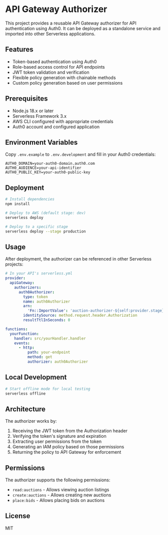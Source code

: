 # API Gateway Authorizer

This project provides a reusable API Gateway authorizer for API authentication using Auth0. It can be deployed as a standalone service and imported into other Serverless applications.

## Features

- Token-based authentication using Auth0
- Role-based access control for API endpoints
- JWT token validation and verification
- Flexible policy generation with chainable methods
- Custom policy generation based on user permissions

## Prerequisites

- Node.js 18.x or later
- Serverless Framework 3.x
- AWS CLI configured with appropriate credentials
- Auth0 account and configured application

## Environment Variables

Copy `.env.example` to `.env.development` and fill in your Auth0 credentials:

```
AUTH0_DOMAIN=your-auth0-domain.auth0.com
AUTH0_AUDIENCE=your-api-identifier
AUTH0_PUBLIC_KEY=your-auth0-public-key
```

## Deployment

```bash
# Install dependencies
npm install

# Deploy to AWS (default stage: dev)
serverless deploy

# Deploy to a specific stage
serverless deploy --stage production
```

## Usage

After deployment, the authorizer can be referenced in other Serverless projects:

```yaml
# In your API's serverless.yml
provider:
  apiGateway:
    authorizers:
      auth0Authorizer:
        type: token
        name: auth0Authorizer
        arn:
          'Fn::ImportValue': 'auction-authorizer-${self:provider.stage}-AuthorizerLambdaFunctionQualifiedArn'
        identitySource: method.request.header.Authorization
        resultTtlInSeconds: 0

functions:
  yourFunction:
    handler: src/yourHandler.handler
    events:
      - http:
          path: your-endpoint
          method: get
          authorizer: auth0Authorizer
```

## Local Development

```bash
# Start offline mode for local testing
serverless offline
```

## Architecture

The authorizer works by:

1. Receiving the JWT token from the Authorization header
2. Verifying the token's signature and expiration
3. Extracting user permissions from the token
4. Generating an IAM policy based on those permissions
5. Returning the policy to API Gateway for enforcement

## Permissions

The authorizer supports the following permissions:

- `read:auctions` - Allows viewing auction listings
- `create:auctions` - Allows creating new auctions
- `place:bids` - Allows placing bids on auctions

## License

MIT
